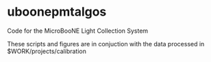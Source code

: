 # uboonepmtalgos
Code for the MicroBooNE Light Collection System

These scripts and figures are in conjuction with the data processed in $WORK/projects/calibration

